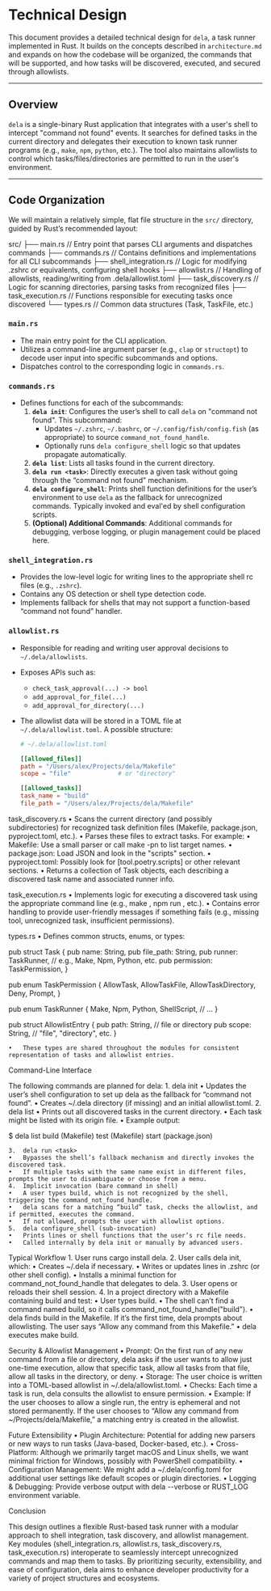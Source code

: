 # Technical Design

This document provides a detailed technical design for `dela`, a task runner implemented in Rust. It builds on the concepts described in `architecture.md` and expands on how the codebase will be organized, the commands that will be supported, and how tasks will be discovered, executed, and secured through allowlists.

---

## Overview

`dela` is a single-binary Rust application that integrates with a user's shell to intercept "command not found" events. It searches for defined tasks in the current directory and delegates their execution to known task runner programs (e.g., `make`, `npm`, `python`, etc.). The tool also maintains allowlists to control which tasks/files/directories are permitted to run in the user's environment.

---

## Code Organization

We will maintain a relatively simple, flat file structure in the `src/` directory, guided by Rust’s recommended layout:

src/
├── main.rs          // Entry point that parses CLI arguments and dispatches commands
├── commands.rs      // Contains definitions and implementations for all CLI subcommands
├── shell_integration.rs // Logic for modifying .zshrc or equivalents, configuring shell hooks
├── allowlist.rs     // Handling of allowlists, reading/writing from .dela/allowlist.toml
├── task_discovery.rs // Logic for scanning directories, parsing tasks from recognized files
├── task_execution.rs // Functions responsible for executing tasks once discovered
└── types.rs         // Common data structures (Task, TaskFile, etc.)

### `main.rs`
- The main entry point for the CLI application.
- Utilizes a command-line argument parser (e.g., `clap` or `structopt`) to decode user input into specific subcommands and options.
- Dispatches control to the corresponding logic in `commands.rs`.

### `commands.rs`
- Defines functions for each of the subcommands:
	1. **`dela init`**: Configures the user’s shell to call `dela` on "command not found". This subcommand:
		- Updates `~/.zshrc`, `~/.bashrc`, or `~/.config/fish/config.fish` (as appropriate) to source `command_not_found_handle`.
		- Optionally runs `dela configure_shell` logic so that updates propagate automatically.
	2. **`dela list`**: Lists all tasks found in the current directory.
	3. **`dela run <task>`**: Directly executes a given task without going through the “command not found” mechanism.
	4. **`dela configure_shell`**: Prints shell function definitions for the user’s environment to use `dela` as the fallback for unrecognized commands. Typically invoked and eval'ed by shell configuration scripts.
	5. **(Optional) Additional Commands**: Additional commands for debugging, verbose logging, or plugin management could be placed here.

### `shell_integration.rs`
- Provides the low-level logic for writing lines to the appropriate shell rc files (e.g., `.zshrc`).
- Contains any OS detection or shell type detection code.
- Implements fallback for shells that may not support a function-based “command not found” handler.

### `allowlist.rs`
- Responsible for reading and writing user approval decisions to `~/.dela/allowlists`.
- Exposes APIs such as:
	- `check_task_approval(...) -> bool`
	- `add_approval_for_file(...)`
	- `add_approval_for_directory(...)`
- The allowlist data will be stored in a TOML file at `~/.dela/allowlist.toml`. A possible structure:

	```toml
	# ~/.dela/allowlist.toml
	
	[[allowed_files]]
	path = "/Users/alex/Projects/dela/Makefile"
	scope = "file"             # or "directory"

	[[allowed_tasks]]
	task_name = "build"
	file_path = "/Users/alex/Projects/dela/Makefile"

task_discovery.rs
	•	Scans the current directory (and possibly subdirectories) for recognized task definition files (Makefile, package.json, pyproject.toml, etc.).
	•	Parses these files to extract tasks. For example:
	•	Makefile: Use a small parser or call make -pn to list target names.
	•	package.json: Load JSON and look in the "scripts" section.
	•	pyproject.toml: Possibly look for [tool.poetry.scripts] or other relevant sections.
	•	Returns a collection of Task objects, each describing a discovered task name and associated runner info.

task_execution.rs
	•	Implements logic for executing a discovered task using the appropriate command line (e.g., make <task>, npm run <task>, etc.).
	•	Contains error handling to provide user-friendly messages if something fails (e.g., missing tool, unrecognized task, insufficient permissions).

types.rs
	•	Defines common structs, enums, or types:

pub struct Task {
	pub name: String,
	pub file_path: String,
	pub runner: TaskRunner, // e.g., Make, Npm, Python, etc.
	pub permission: TaskPermission,
}

pub enum TaskPermission {
	AllowTask,
	AllowTaskFile,
	AllowTaskDirectory,
	Deny,
	Prompt,
}

pub enum TaskRunner {
	Make,
	Npm,
	Python,
	ShellScript,
	// ...
}

pub struct AllowlistEntry {
	pub path: String,   // file or directory
	pub scope: String,  // "file", "directory", etc.
}


	•	These types are shared throughout the modules for consistent representation of tasks and allowlist entries.

Command-Line Interface

The following commands are planned for dela:
	1.	dela init
	•	Updates the user’s shell configuration to set up dela as the fallback for “command not found”.
	•	Creates ~/.dela directory (if missing) and an initial allowlist.toml.
	2.	dela list
	•	Prints out all discovered tasks in the current directory.
	•	Each task might be listed with its origin file.
	•	Example output:

$ dela list
build (Makefile)
test (Makefile)
start (package.json)


	3.	dela run <task>
	•	Bypasses the shell’s fallback mechanism and directly invokes the discovered task.
	•	If multiple tasks with the same name exist in different files, prompts the user to disambiguate or choose from a menu.
	4.	Implicit invocation (bare command in shell)
	•	A user types build, which is not recognized by the shell, triggering the command_not_found_handle.
	•	dela scans for a matching “build” task, checks the allowlist, and if permitted, executes the command.
	•	If not allowed, prompts the user with allowlist options.
	5.	dela configure_shell (sub-invocation)
	•	Prints lines or shell functions that the user’s rc file needs.
	•	Called internally by dela init or manually by advanced users.

Typical Workflow
	1.	User runs cargo install dela.
	2.	User calls dela init, which:
	•	Creates ~/.dela if necessary.
	•	Writes or updates lines in .zshrc (or other shell config).
	•	Installs a minimal function for command_not_found_handle that delegates to dela.
	3.	User opens or reloads their shell session.
	4.	In a project directory with a Makefile containing build and test:
	•	User types build.
	•	The shell can’t find a command named build, so it calls command_not_found_handle("build").
	•	dela finds build in the Makefile. If it’s the first time, dela prompts about allowlisting. The user says “Allow any command from this Makefile.”
	•	dela executes make build.

Security & Allowlist Management
	•	Prompt: On the first run of any new command from a file or directory, dela asks if the user wants to allow just one-time execution, allow that specific task, allow all tasks from that file, allow all tasks in the directory, or deny.
	•	Storage: The user choice is written into a TOML-based allowlist in ~/.dela/allowlist.toml.
	•	Checks: Each time a task is run, dela consults the allowlist to ensure permission.
	•	Example: If the user chooses to allow a single run, the entry is ephemeral and not stored permanently. If the user chooses to “Allow any command from ~/Projects/dela/Makefile,” a matching entry is created in the allowlist.

Future Extensibility
	•	Plugin Architecture: Potential for adding new parsers or new ways to run tasks (Java-based, Docker-based, etc.).
	•	Cross-Platform: Although we primarily target macOS and Linux shells, we want minimal friction for Windows, possibly with PowerShell compatibility.
	•	Configuration Management: We might add a ~/.dela/config.toml for additional user settings like default scopes or plugin directories.
	•	Logging & Debugging: Provide verbose output with dela --verbose or RUST_LOG environment variable.

Conclusion

This design outlines a flexible Rust-based task runner with a modular approach to shell integration, task discovery, and allowlist management. Key modules (shell_integration.rs, allowlist.rs, task_discovery.rs, task_execution.rs) interoperate to seamlessly intercept unrecognized commands and map them to tasks. By prioritizing security, extensibility, and ease of configuration, dela aims to enhance developer productivity for a variety of project structures and ecosystems.